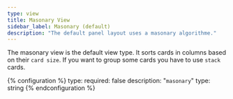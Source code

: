 ```yaml
---
type: view
title: Masonary View
sidebar_label: Masonary (default)
description: "The default panel layout uses a masonary algorithme."
---
```


The masonary view is the default view type.
It sorts cards in columns based on their `card size`. If you want to group some cards you have to use `stack` cards.

{% configuration %}
type:
  required: false
  description: "`masonary`"
  type: string
{% endconfiguration %}